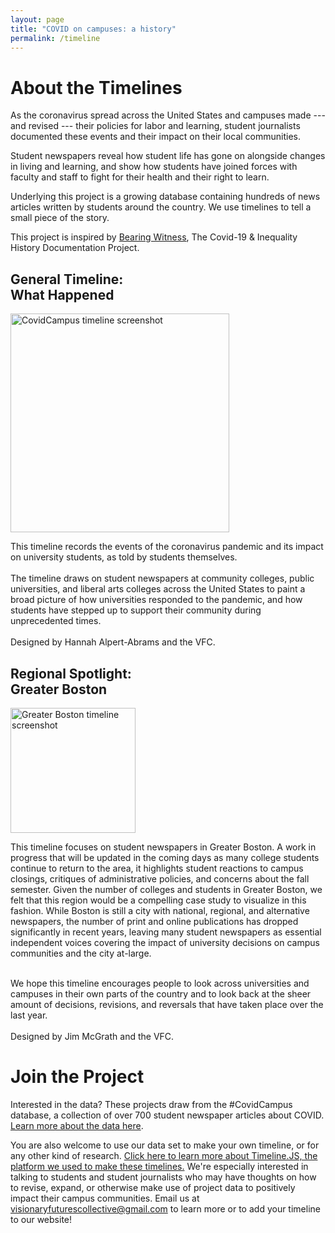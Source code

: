 ```yaml
---
layout: page
title: "COVID on campuses: a history"
permalink: /timeline
---
```

# About the Timelines

As the coronavirus spread across the United States and campuses made --- and revised --- their policies for labor and learning, student journalists documented these events and their impact on their local communities.  

Student newspapers reveal how student life has gone on alongside changes in living and learning, and show how students have joined forces with faculty and staff to fight for their health and their right to learn.  

Underlying this project is a growing database containing hundreds of news articles written by students around the country. We use timelines to tell a small piece of the story. 

This project is inspired by [Bearing Witness](https://bearingwitness.github.io/), The Covid-19 & Inequality History Documentation Project.

<div class="user">
  <div class="tech">
    <h2>General Timeline:<br> What Happened</h2>
    	<p><a href="https://cdn.knightlab.com/libs/timeline3/latest/embed/index.html?source=12Q9u23GJuYgKOqNtnYbdhWGmXkdx-Um-Xx05Xj_rVgY&font=Default&lang=en&start_at_end=false&initial_zoom=2&height=650" target="_blank"><img src="https://visionary-futures-collective.github.io/covid19/img/vfc.timeline.wh.png" alt="CovidCampus timeline screenshot" height="350"></a></p>
    	<p>This timeline records the events of the coronavirus pandemic and its impact on university students, as told by students themselves.<br><br> The timeline draws on student newspapers at community colleges, public universities, and liberal arts colleges across the United States to paint a broad picture of how universities responded to the pandemic, and how students have stepped up to support their community during unprecedented times.<br><br>
    	Designed by Hannah Alpert-Abrams and the VFC. </p>
  </div>
  <div class="tech">
    <h2>Regional Spotlight:<br> Greater Boston</h2>
    <p><a href="https://cdn.knightlab.com/libs/timeline3/latest/embed/index.html?source=1RQnerfYlGnLFXf5iKsMdfZtjkpeNEivQocQ5cvL6GYs&font=Default&lang=en&initial_zoom=2&height=650" target="_blank"><img src="https://visionary-futures-collective.github.io/covid19/img/vfc.timeline.gb.png" alt="Greater Boston timeline screenshot" height="200"></a></p>
    <p>This timeline focuses on student newspapers in Greater Boston. A work in progress that will be updated in the coming days as many college students continue to return to the area, it highlights student reactions to campus closings, critiques of administrative policies, and concerns about the fall semester. Given the number of colleges and students in Greater Boston, we felt that this region would be a compelling case study to visualize in this fashion. While Boston is still a city with national, regional, and alternative newspapers, the number of print and online publications has dropped significantly in recent years, leaving many student newspapers as essential independent voices covering the impact of university decisions on campus communities and the city at-large.<br><br>
      <p>We hope this timeline encourages people to look across universities and campuses in their own parts of the country and to look back at the sheer amount of decisions, revisions, and reversals that have taken place over the last year.<br><br>
      Designed by Jim McGrath and the VFC.</p>
  </div>


# Join the Project
  
Interested in the data? These projects draw from the #CovidCampus database, a collection of over 700 student newspaper articles about COVID. [Learn more about the data here](https://docs.google.com/document/d/1R9XvbssNDxQ1xV8xWM83mjrf-BIRWuGfvCpm5dB-UzA/edit?usp=sharing).

You are also welcome to use our data set to make your own timeline, or for any other kind of research. [Click here to learn more about Timeline.JS, the platform we used to make these timelines.](https://timeline.knightlab.com/) We're especially interested in talking to students and student journalists who may have thoughts on how to revise, expand, or otherwise make use of project data to positively impact their campus communities. Email us at visionaryfuturescollective@gmail.com to learn more or to add your timeline to our website!




